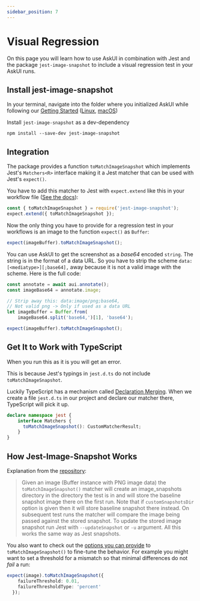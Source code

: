 ```yaml
---
sidebar_position: 7
---
```


# Visual Regression

On this page you will learn how to use AskUI in combination with Jest and the package `jest-image-snapshot` to include a visual regression test in your AskUI runs.

## Install jest-image-snapshot
In your terminal, navigate into the folder where you initialized AskUI while following our [Getting Started](../01-Getting%20Started/getting-started.md) ([Linux](../01-Getting%20Started/getting-started-linux.md), [macOS](../01-Getting%20Started/getting-started-macos.md))

Install `jest-image-snapshot` as a dev-dependency

```shell
npm install --save-dev jest-image-snapshot
```

## Integration
The package provides a function `toMatchImageSnapshot` which implements Jest's `Matchers<R>` interface making it a Jest matcher that can be used with Jest's `expect()`.

You have to add this matcher to Jest with `expect.extend` like this in your workflow file ([See the docs](https://jestjs.io/docs/expect#expectextendmatchers)):

```typescript
const { toMatchImageSnapshot } = require('jest-image-snapshot');
expect.extend({ toMatchImageSnapshot });
```

Now the only thing you have to provide for a regression test in your workflows is an image to the function `expect()` as `Buffer`:

```typescript
expect(imageBuffer).toMatchImageSnapshot();
```

You can use AskUI to get the screenshot as a _base64_ encoded `string`. The string is in the format of a data URL. So you have to strip the scheme `data:[<mediatype>][;base64],` away because it is not a valid image with the scheme. Here is the full code:

```typescript
const annotate = await aui.annotate();
const imageBase64 = annotate.image;

// Strip away this: data:image/png;base64,
// Not valid png -> Only if used as a data URL
let imageBuffer = Buffer.from(
    imageBase64.split('base64,')[1], 'base64');

expect(imageBuffer).toMatchImageSnapshot();
```

## Get It to Work with TypeScript
When you run this as it is you will get an error.

This is because Jest's typings in `jest.d.ts` do not include `toMatchImageSnapshot`.

Luckily TypeScript has a mechanism called [Declaration Merging](https://www.typescriptlang.org/docs/handbook/declaration-merging.html). When we create a file `jest.d.ts` in our project and declare our matcher there, TypeScript will pick it up.

```typescript
declare namespace jest {
    interface Matchers {
      toMatchImageSnapshot(): CustomMatcherResult;
    }
}
```

## How Jest-Image-Snapshot Works
Explanation from the [repository](https://github.com/americanexpress/jest-image-snapshot):

> Given an image (Buffer instance with PNG image data) the `toMatchImageSnapshot()` matcher will create an image_snapshots directory in the directory the test is in and will store the baseline snapshot image there on the first run. Note that if `customSnapshotsDir` option is given then it will store baseline snapshot there instead. On subsequent test runs the matcher will compare the image being passed against the stored snapshot. To update the stored image snapshot run Jest with `--updateSnapshot` or `-u` argument. All this works the same way as Jest snapshots.

You also want to check out the [options you can provide](https://github.com/americanexpress/jest-image-snapshot#%EF%B8%8F-api) to `toMatchImageSnapshot()` to fine-tune the behavior. For example you might want to set a threshold for a mismatch so that minimal differences do not _fail_ a run:

```typescript
expect(image).toMatchImageSnapshot({
    failureThreshold: 0.01,
    failureThresholdType: 'percent'
  });
```
